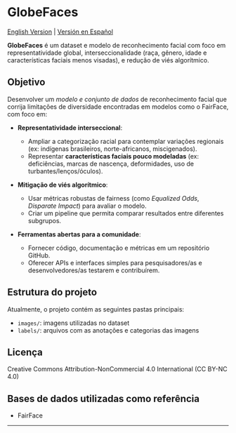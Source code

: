 # GlobeFaces

[English Version](./README_EN.md) | [Versión en Español](./README_ES.md)

**GlobeFaces** é um dataset e modelo de reconhecimento facial com foco em representatividade global, interseccionalidade (raça, gênero, idade e características faciais menos visadas), e redução de viés algorítmico.

## Objetivo

Desenvolver um *modelo e conjunto de dados* de reconhecimento facial que corrija limitações de diversidade encontradas em modelos como o FairFace, com foco em:

- **Representatividade interseccional**:
  - Ampliar a categorização racial para contemplar variações regionais (ex: indígenas brasileiros, norte-africanos, miscigenados).
  - Representar **características faciais pouco modeladas** (ex: deficiências, marcas de nascença, deformidades, uso de turbantes/lenços/óculos).

- **Mitigação de viés algorítmico**:
  - Usar métricas robustas de fairness (como *Equalized Odds*, *Disparate Impact*) para avaliar o modelo.
  - Criar um pipeline que permita comparar resultados entre diferentes subgrupos.

- **Ferramentas abertas para a comunidade**:
  - Fornecer código, documentação e métricas em um repositório GitHub.
  - Oferecer APIs e interfaces simples para pesquisadores/as e desenvolvedores/as testarem e contribuírem.

## Estrutura do projeto

Atualmente, o projeto contém as seguintes pastas principais:

- `images/`: imagens utilizadas no dataset
- `labels/`: arquivos com as anotações e categorias das imagens

## Licença

Creative Commons Attribution-NonCommercial 4.0 International (CC BY-NC 4.0) 

## Bases de dados utilizadas como referência

- FairFace  

---
